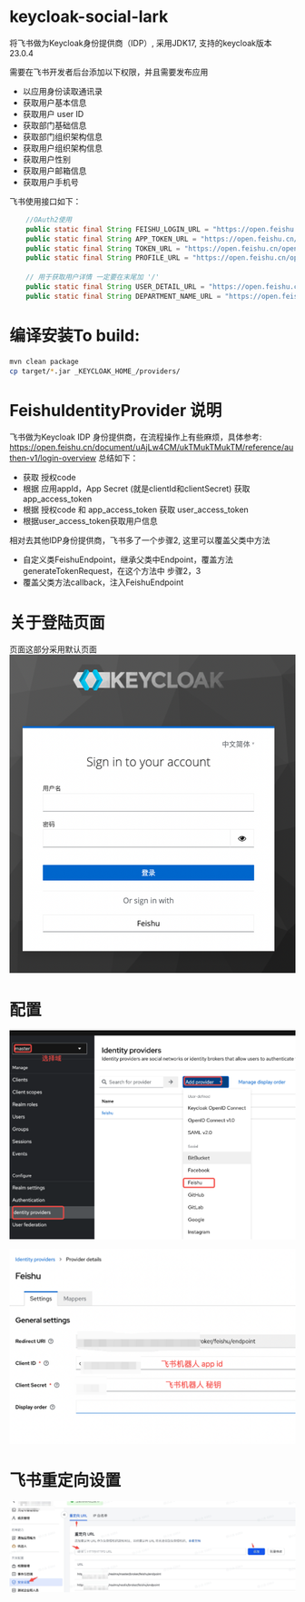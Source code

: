# keycloak-social-lark

将飞书做为Keycloak身份提供商（IDP）, 采用JDK17, 支持的keycloak版本23.0.4

需要在飞书开发者后台添加以下权限，并且需要发布应用
- 以应用身份读取通讯录
- 获取用户基本信息
- 获取用户 user ID
- 获取部门基础信息
- 获取部门组织架构信息
- 获取用户组织架构信息
- 获取用户性别
- 获取用户邮箱信息
- 获取用户手机号

飞书使用接口如下：
```java
    //OAuth2使用
    public static final String FEISHU_LOGIN_URL = "https://open.feishu.cn/open-apis/authen/v1/authorize";
    public static final String APP_TOKEN_URL = "https://open.feishu.cn/open-apis/auth/v3/tenant_access_token/internal";
    public static final String TOKEN_URL = "https://open.feishu.cn/open-apis/authen/v1/oidc/access_token";
    public static final String PROFILE_URL = "https://open.feishu.cn/open-apis/authen/v1/user_info";

    // 用于获取用户详情 一定要在末尾加 '/'
    public static final String USER_DETAIL_URL = "https://open.feishu.cn/open-apis/contact/v3/users/";
    public static final String DEPARTMENT_NAME_URL = "https://open.feishu.cn/open-apis/contact/v3/departments/";
```

# 编译安装To build:
```bash
mvn clean package
cp target/*.jar _KEYCLOAK_HOME_/providers/
```

# FeishuIdentityProvider 说明
飞书做为Keycloak IDP 身份提供商，在流程操作上有些麻烦，具体参考: https://open.feishu.cn/document/uAjLw4CM/ukTMukTMukTM/reference/authen-v1/login-overview
总结如下：
 * 获取 授权code
 * 根据 应用appId，App Secret (就是clientId和clientSecret) 获取 app_access_token
 * 根据 授权code 和 app_access_token 获取 user_access_token
 * 根据user_access_token获取用户信息

相对去其他IDP身份提供商，飞书多了一个步骤2, 这里可以覆盖父类中方法
 * 自定义类FeishuEndpoint，继承父类中Endpoint，覆盖方法generateTokenRequest，在这个方法中 步骤2，3
 * 覆盖父类方法callback，注入FeishuEndpoint

# 关于登陆页面
页面这部分采用默认页面
![Alt text](image.png)

# 配置
![Alt text](image-1.png)

![Alt text](image-2.png)

# 飞书重定向设置
![Alt text](image-3.jpeg)
